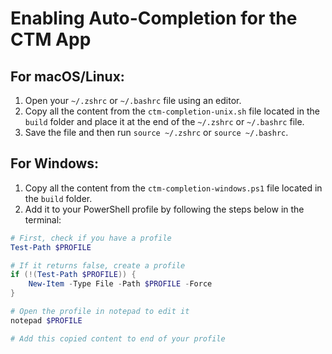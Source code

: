 # Enabling Auto-Completion for the CTM App

## For macOS/Linux:

1. Open your `~/.zshrc` or `~/.bashrc` file using an editor.
2. Copy all the content from the `ctm-completion-unix.sh` file located in the `build` folder and place it at the end of the `~/.zshrc` or `~/.bashrc` file.
3. Save the file and then run `source ~/.zshrc` or `source ~/.bashrc`.

## For Windows:

1. Copy all the content from the `ctm-completion-windows.ps1` file located in the `build` folder.
2. Add it to your PowerShell profile by following the steps below in the terminal:

```powershell
# First, check if you have a profile
Test-Path $PROFILE

# If it returns false, create a profile
if (!(Test-Path $PROFILE)) {
    New-Item -Type File -Path $PROFILE -Force
}

# Open the profile in notepad to edit it
notepad $PROFILE

# Add this copied content to end of your profile
